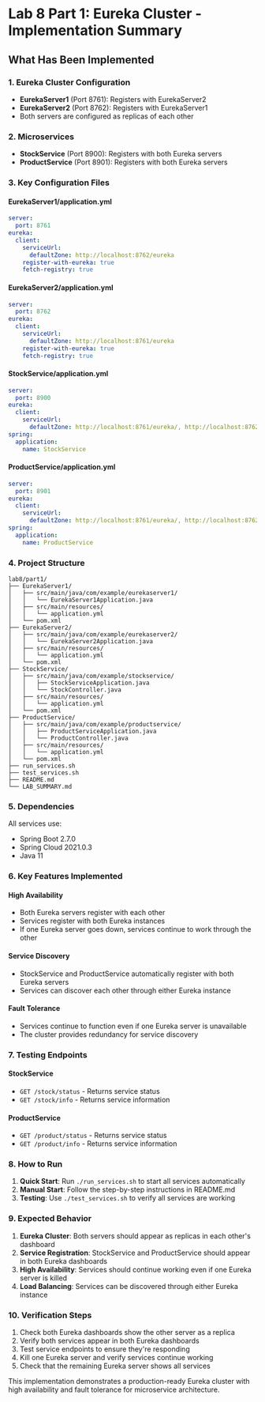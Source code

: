 # Lab 8 Part 1: Eureka Cluster - Implementation Summary

## What Has Been Implemented

### 1. Eureka Cluster Configuration
- **EurekaServer1** (Port 8761): Registers with EurekaServer2
- **EurekaServer2** (Port 8762): Registers with EurekaServer1
- Both servers are configured as replicas of each other

### 2. Microservices
- **StockService** (Port 8900): Registers with both Eureka servers
- **ProductService** (Port 8901): Registers with both Eureka servers

### 3. Key Configuration Files

#### EurekaServer1/application.yml
```yaml
server:
  port: 8761
eureka:
  client:
    serviceUrl:
      defaultZone: http://localhost:8762/eureka
    register-with-eureka: true
    fetch-registry: true
```

#### EurekaServer2/application.yml
```yaml
server:
  port: 8762
eureka:
  client:
    serviceUrl:
      defaultZone: http://localhost:8761/eureka
    register-with-eureka: true
    fetch-registry: true
```

#### StockService/application.yml
```yaml
server:
  port: 8900
eureka:
  client:
    serviceUrl:
      defaultZone: http://localhost:8761/eureka/, http://localhost:8762/eureka/
spring:
  application:
    name: StockService
```

#### ProductService/application.yml
```yaml
server:
  port: 8901
eureka:
  client:
    serviceUrl:
      defaultZone: http://localhost:8761/eureka/, http://localhost:8762/eureka/
spring:
  application:
    name: ProductService
```

### 4. Project Structure
```
lab8/part1/
├── EurekaServer1/
│   ├── src/main/java/com/example/eurekaserver1/
│   │   └── EurekaServer1Application.java
│   ├── src/main/resources/
│   │   └── application.yml
│   └── pom.xml
├── EurekaServer2/
│   ├── src/main/java/com/example/eurekaserver2/
│   │   └── EurekaServer2Application.java
│   ├── src/main/resources/
│   │   └── application.yml
│   └── pom.xml
├── StockService/
│   ├── src/main/java/com/example/stockservice/
│   │   ├── StockServiceApplication.java
│   │   └── StockController.java
│   ├── src/main/resources/
│   │   └── application.yml
│   └── pom.xml
├── ProductService/
│   ├── src/main/java/com/example/productservice/
│   │   ├── ProductServiceApplication.java
│   │   └── ProductController.java
│   ├── src/main/resources/
│   │   └── application.yml
│   └── pom.xml
├── run_services.sh
├── test_services.sh
├── README.md
└── LAB_SUMMARY.md
```

### 5. Dependencies
All services use:
- Spring Boot 2.7.0
- Spring Cloud 2021.0.3
- Java 11

### 6. Key Features Implemented

#### High Availability
- Both Eureka servers register with each other
- Services register with both Eureka instances
- If one Eureka server goes down, services continue to work through the other

#### Service Discovery
- StockService and ProductService automatically register with both Eureka servers
- Services can discover each other through either Eureka instance

#### Fault Tolerance
- Services continue to function even if one Eureka server is unavailable
- The cluster provides redundancy for service discovery

### 7. Testing Endpoints

#### StockService
- `GET /stock/status` - Returns service status
- `GET /stock/info` - Returns service information

#### ProductService
- `GET /product/status` - Returns service status
- `GET /product/info` - Returns service information

### 8. How to Run

1. **Quick Start**: Run `./run_services.sh` to start all services automatically
2. **Manual Start**: Follow the step-by-step instructions in README.md
3. **Testing**: Use `./test_services.sh` to verify all services are working

### 9. Expected Behavior

1. **Eureka Cluster**: Both servers should appear as replicas in each other's dashboard
2. **Service Registration**: StockService and ProductService should appear in both Eureka dashboards
3. **High Availability**: Services should continue working even if one Eureka server is killed
4. **Load Balancing**: Services can be discovered through either Eureka instance

### 10. Verification Steps

1. Check both Eureka dashboards show the other server as a replica
2. Verify both services appear in both Eureka dashboards
3. Test service endpoints to ensure they're responding
4. Kill one Eureka server and verify services continue working
5. Check that the remaining Eureka server shows all services

This implementation demonstrates a production-ready Eureka cluster with high availability and fault tolerance for microservice architecture.
